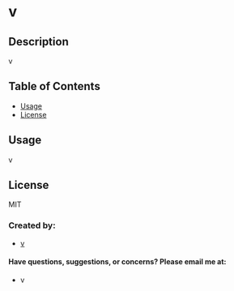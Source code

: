 
  # v
  ## Description
  v
  ## Table of Contents
  
  * [Usage](#usage)
  * [License](#license)
  

  
  ## Usage
  v
  ## License
  MIT
  

  ### Created by:
  * [v](https://github.com/v)
  #### Have questions, suggestions, or concerns? Please email me at:
  * v
